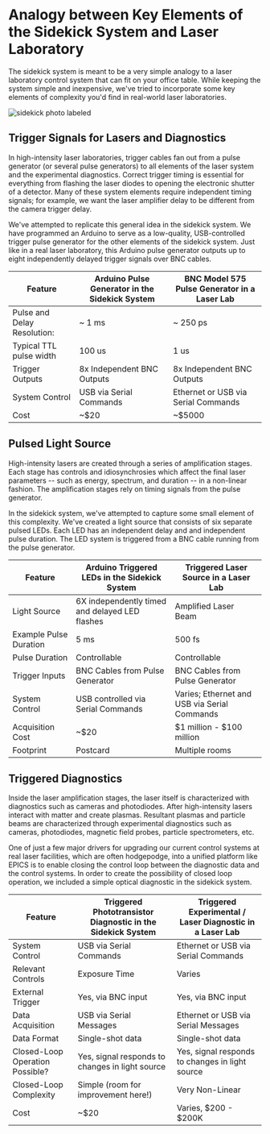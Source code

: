 
# Analogy between Key Elements of the Sidekick System and Laser Laboratory
The sidekick system is meant to be a very simple analogy to a laser laboratory control system that can fit on your office table. While keeping the system simple and inexpensive, we've tried to incorporate some key elements of complexity you'd find in real-world laser laboratories.

![sidekick photo labeled](https://user-images.githubusercontent.com/7269185/156229417-e227f9f3-2a37-4c73-bf6f-13afc2d09fbb.png)

## Trigger Signals for Lasers and Diagnostics

In high-intensity laser laboratories, trigger cables fan out from a pulse generator (or several pulse generators) to all elements of the laser system and the experimental diagnostics. Correct trigger timing is essential for everything from flashing the laser diodes to opening the electronic shutter of a detector. Many of these system elements require independent timing signals; for example, we want the laser amplifier delay to be different from the camera trigger delay.

We've attempted to replicate this general idea in the sidekick system. We have programmed an Arduino to serve as a low-quality, USB-controlled trigger pulse generator for the other elements of the sidekick system. Just like in a real laser laboratory, this Arduino pulse generator outputs up to eight independently delayed trigger signals over BNC cables.

| Feature      | Arduino Pulse Generator in the Sidekick System | BNC Model 575 Pulse Generator in a Laser Lab |
| ----------- | ----------- | ----------- | 
| Pulse and Delay Resolution: | ~ 1 ms | ~ 250 ps |
| Typical TTL pulse width | 100 us | 1 us |
| Trigger Outputs | 8x Independent BNC Outputs | 8x Independent BNC Outputs |
| System Control | USB via Serial Commands | Ethernet or USB via Serial Commands |
| Cost | ~$20 | ~$5000 |

## Pulsed Light Source

High-intensity lasers are created through a series of amplification stages. Each stage has controls and idiosynchrosies which affect the final laser parameters -- such as energy, spectrum, and duration -- in a non-linear fashion. The amplification stages rely on timing signals from the pulse generator.

In the sidekick system, we've attempted to capture some small element of this complexity. We've created a light source that consists of six separate pulsed LEDs. Each LED has an independent delay and and independent pulse duration. The LED system is triggered from a BNC cable running from the pulse generator.

| Feature      | Arduino Triggered LEDs in the Sidekick System | Triggered Laser Source in a Laser Lab |
| ----------- | ----------- | ----------- | 
| Light Source | 6X independently timed and delayed LED flashes | Amplified Laser Beam |
| Example Pulse Duration | 5 ms | 500 fs |
| Pulse Duration | Controllable | Controllable |
| Trigger Inputs | BNC Cables from Pulse Generator | BNC Cables from Pulse Generator |
| System Control | USB controlled via Serial Commands | Varies; Ethernet and USB via Serial Commands |
| Acquisition Cost | ~$20 | $1 million - $100 million |
| Footprint | Postcard | Multiple rooms |

## Triggered Diagnostics
Inside the laser amplification stages, the laser itself is characterized with diagnostics such as cameras and photodiodes. After high-intensity lasers interact with matter and create plasmas. Resultant plasmas and particle beams are characterized through experimental diagnostics such as cameras, photodiodes, magnetic field probes, particle spectrometers, etc.

One of just a few major drivers for upgrading our current control systems at real laser facilities, which are often hodgepodge, into a unified platform like EPICS is to enable closing the control loop between the diagnostic data and the control systems. In order to create the possibility of closed loop operation, we included a simple optical diagnostic in the sidekick system.

| Feature      | Triggered Phototransistor Diagnostic in the Sidekick System | Triggered Experimental / Laser Diagnostic in a Laser Lab |
| ----------- | ----------- | ----------- | 
| System Control | USB via Serial Commands | Ethernet or USB via Serial Commands |
| Relevant Controls | Exposure Time | Varies |
| External Trigger | Yes, via BNC input | Yes, via BNC input |
| Data Acquisition | USB via Serial Messages | Ethernet or USB via Serial Messages |
| Data Format | Single-shot data | Single-shot data |
| Closed-Loop Operation Possible? | Yes, signal responds to changes in light source | Yes, signal responds to changes in light source |
| Closed-Loop Complexity | Simple (room for improvement here!) | Very Non-Linear |
| Cost | ~$20 | Varies, $200 - $200K |
